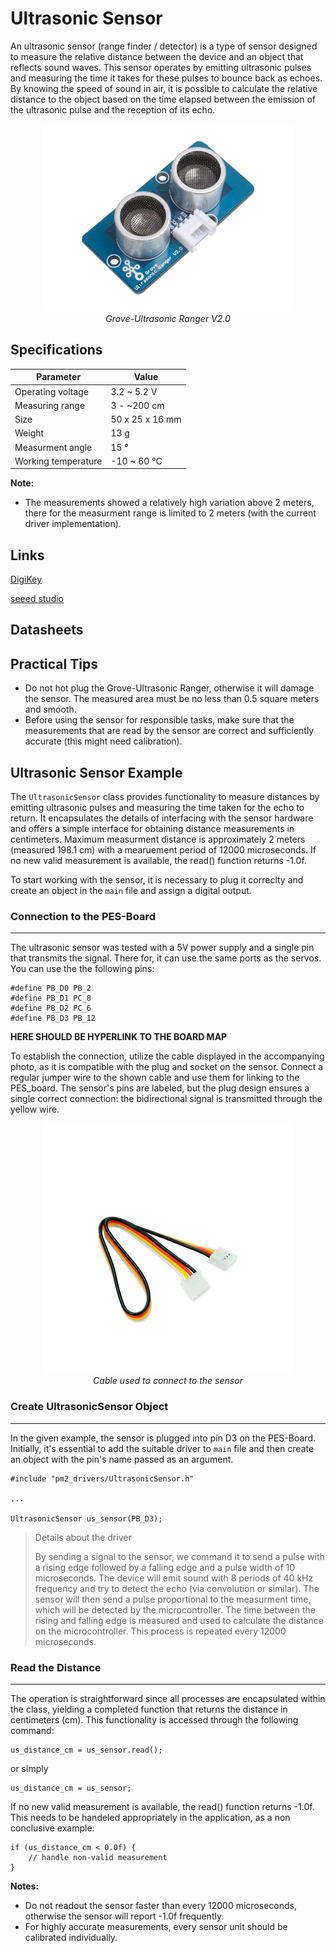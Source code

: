 # Ultrasonic Sensor

An ultrasonic sensor (range finder / detector) is a type of sensor designed to measure the relative distance between the device and an object that reflects sound waves. This sensor operates by emitting ultrasonic pulses and measuring the time it takes for these pulses to bounce back as echoes. By knowing the speed of sound in air, it is possible to calculate the relative distance to the object based on the time elapsed between the emission of the ultrasonic pulse and the reception of its echo.

<center>
    <img src="../images/grove_ultrasonic_ranger_v2.png" alt="Grove-Ultrasonic Ranger V2.0" width="400"/>
</center>
<center>
    <i>Grove-Ultrasonic Ranger V2.0</i>
</center>

## Specifications

| Parameter           | Value           |
| ------------------- | --------------- |
| Operating voltage   | 3.2 ~ 5.2 V     |
| Measuring range     | 3 - ~200 cm     |
| Size                | 50 x 25 x 16 mm |
| Weight              | 13 g            |
| Measurment angle    | 15 °            |
| Working temperature | -10 ~ 60 °C     |

<!-- |Operating current    | 8 mA            | -->
<!-- |Ultrasonic frequency | 40 kHz          | -->
<!-- |Measuring range      | 2 - 350 cm      | -->
<!-- |Resolution           | 1 cm            | -->
<!-- |Output               | PWM             | -->
<!-- |Trigger signal       | 10 uS TTL       | -->
<!-- |Echo signal          | TTL             |  -->


**Note:**

- The measurements showed a relatively high variation above 2 meters, there for the measurment range is limited to 2 meters (with the current driver implementation).

## Links

[DigiKey][0]

[seeed studio][1]

<!-- last updated 03.01.2024 -->
[0]: https://www.digikey.ch/de/products/detail/seeed-technology-co-ltd/101020010/5482600?s=N4IgTCBcDaIOICUDyA1AogAgKoBkAqCAggMpIByAkgMIZFlxoIYpgB0ADCALoC%2BQA
[1]: https://wiki.seeedstudio.com/Grove-Ultrasonic_Ranger/

## Datasheets

<!-- TODO: Add links to datasheets (if we have them) -->

## Practical Tips

- Do not hot plug the Grove-Ultrasonic Ranger, otherwise it will damage the sensor. The measured area must be no less than 0.5 square meters and smooth.
- Before using the sensor for responsible tasks, make sure that the measurements that are read by the sensor are correct and sufficiently accurate (this might need calibration).

## Ultrasonic Sensor Example

The ``UltrasonicSensor`` class provides functionality to measure distances by emitting ultrasonic pulses 
and measuring the time taken for the echo to return. It encapsulates the details of interfacing with the
sensor hardware and offers a simple interface for obtaining distance measurements in centimeters.
Maximum measurment distance is approximately 2 meters (measured 198.1 cm) with a mearuement period of 12000
microseconds. If no new valid measurement is available, the read() function returns -1.0f.

To start working with the sensor, it is necessary to plug it correclty and create an object in the ``main`` file and assign a digital output.

### Connection to the PES-Board
---------------------------
The ultrasonic sensor was tested with a 5V power supply and a single pin that transmits the signal. There for, it can use the same ports as the servos. You can use the the following pins:

```
#define PB_D0 PB_2
#define PB_D1 PC_8
#define PB_D2 PC_6
#define PB_D3 PB_12
```

<!-- TODO: Add link -->
**HERE SHOULD BE HYPERLINK TO THE BOARD MAP** 

To establish the connection, utilize the cable displayed in the accompanying photo, as it is compatible with the plug and socket on the sensor. Connect a regular jumper wire to the shown cable and use them for linking to the PES_board. The sensor's pins are labeled, but the plug design ensures a single correct connection: the bidirectional signal is transmitted through the yellow wire.

<center><img src="../images/Grove-Kabel.png" alt="grove kabel" width="400" /></center>
<center> <i>Cable used to connect to the sensor</i> </center>

### Create UltrasonicSensor Object
---------------------------
In the given example, the sensor is plugged into pin D3 on the PES-Board. Initially, it's essential to add the suitable driver to ``main`` file and then create an object with the pin's name passed as an argument.

```
#include "pm2_drivers/UltrasonicSensor.h"

...

UltrasonicSensor us_sensor(PB_D3);
```

<!-- Additional information is greyed out -->
>Details about the driver
>
>By sending a signal to the sensor, we command it to send a pulse with a rising edge followed by a falling edge and a pulse width of 10 microseconds. The device will emit sound with 8 periods of 40 kHz frequency and try to detect the echo (via convolution or similar). The sensor will then send a pulse proportional to the measurment time, which will be detected by the microcontroller. The time between the rising and falling edge is measured and used to calculate the distance on the microcontroller. This process is repeated every 12000 microseconds.

### Read the Distance
---------------------------
The operation is straightforward since all processes are encapsulated within the class, yielding a completed function that returns the distance in centimeters (cm). This functionality is accessed through the following command:

```
us_distance_cm = us_sensor.read();
```

or simply

```
us_distance_cm = us_sensor;
```

If no new valid measurement is available, the read() function returns -1.0f. This needs to be handeled appropriately in the application, as a non conclusive example:

```
if (us_distance_cm < 0.0f) {
    // handle non-valid measurement
}
```

**Notes:**

- Do not readout the sensor faster than every 12000 microseconds, otherwise the sensor will report -1.0f frequently.
- For highly accurate measurements, every sensor unit should be calibrated individually.


